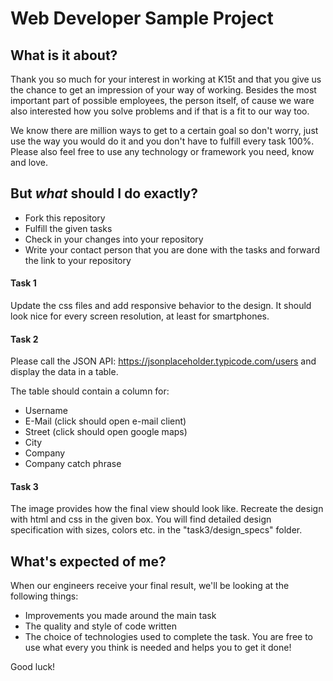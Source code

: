 # Web Developer Sample Project #

## What is it about?
Thank you so much for your interest in working at K15t and that you give us the chance to get an impression of your way of working. Besides the most important part of possible employees, the person itself, of cause we ware also interested how you solve problems and if that is a fit to our way too.

We know there are million ways to get to a certain goal so don't worry, just use the way you would do it and you don't have to fulfill every task 100%.
Please also feel free to use any technology or framework you need, know and love.


## But *what* should I do exactly?
* Fork this repository
* Fulfill the given tasks
* Check in your changes into your repository
* Write your contact person that you are done with the tasks and forward the link to your repository

#### Task 1
Update the css files and add responsive behavior to the design.
It should look nice for every screen resolution, at least for smartphones.

#### Task 2
Please call the JSON API: https://jsonplaceholder.typicode.com/users and display the data in a table.

The table should contain a column for:
* Username
* E-Mail (click should open e-mail client)
* Street (click should open google maps)
* City
* Company
* Company catch phrase

#### Task 3
The image provides how the final view should look like. Recreate the design with html and css in the given box.
You will find detailed design specification with sizes, colors etc. in the "task3/design_specs" folder.


## What's expected of me?
When our engineers receive your final result, we'll be looking at the following things:

* Improvements you made around the main task  
* The quality and style of code written
* The choice of technologies used to complete the task. You are free to use what every you think is needed and helps you to get it done!


Good luck!
